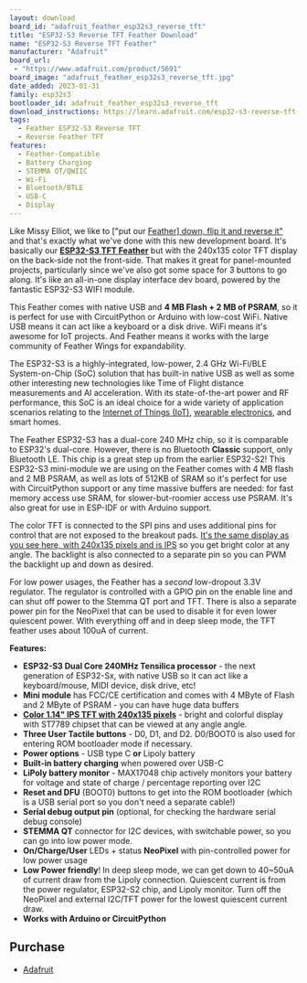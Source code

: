 ```yaml
---
layout: download
board_id: "adafruit_feather_esp32s3_reverse_tft"
title: "ESP32-S3 Reverse TFT Feather Download"
name: "ESP32-S3 Reverse TFT Feather"
manufacturer: "Adafruit"
board_url:
 - "https://www.adafruit.com/product/5691"
board_image: "adafruit_feather_esp32s3_reverse_tft.jpg"
date_added: 2023-01-31
family: esp32s3
bootloader_id: adafruit_feather_esp32s3_reverse_tft
download_instructions: https://learn.adafruit.com/esp32-s3-reverse-tft-feather/install-circuitpython
tags:
  - Feather ESP32-S3 Reverse TFT
  - Reverse Feather TFT
features:
  - Feather-Compatible
  - Battery Charging
  - STEMMA QT/QWIIC
  - Wi-Fi
  - Bluetooth/BTLE
  - USB-C
  - Display
---
```


Like Missy Elliot, we like to ["put our [Feather\] down, flip it and reverse it"](https://www.youtube.com/watch?v=cjIvu7e6Wq8) and that's exactly what we've done with this new development board. It's basically our **[ESP32-S3 TFT Feather](https://www.adafruit.com/product/5483)** but with the 240x135 color TFT display on the back-side not the front-side. That makes it great for panel-mounted projects, particularly since we've also got some space for 3 buttons to go along. It's like an all-in-one display interface dev board, powered by the fantastic ESP32-S3 WIFI module.

This Feather comes with native USB and **4 MB Flash + 2 MB of PSRAM**, so it is perfect for use with CircuitPython or Arduino with low-cost WiFi. Native USB means it can act like a keyboard or a disk drive. WiFi means it's awesome for IoT projects. And Feather means it works with the large community of Feather Wings for expandability.

The ESP32-S3 is a highly-integrated, low-power, 2.4 GHz Wi-Fi/BLE System-on-Chip (SoC) solution that has built-in native USB as well as some other interesting new technologies like Time of Flight distance measurements and AI acceleration. With its state-of-the-art power and RF performance, this SoC is an ideal choice for a wide variety of application scenarios relating to the [Internet of Things (IoT)](https://www.adafruit.com/category/342), [wearable electronics](https://www.adafruit.com/category/65), and smart homes.

The Feather ESP32-S3 has a dual-core 240 MHz chip, so it is comparable to ESP32's dual-core. However, there is no Bluetooth **Classic** support, only Bluetooth LE. This chip is a great step up from the earlier ESP32-S2! This ESP32-S3 mini-module we are using on the Feather comes with 4 MB flash and 2 MB PSRAM, as well as lots of 512KB of SRAM so it's perfect for use with CircuitPython support or any time massive buffers are needed: for fast memory access use SRAM, for slower-but-roomier access use PSRAM. It's also great for use in ESP-IDF or with Arduino support.

The color TFT is connected to the SPI pins and uses additional pins for control that are not exposed to the breakout pads. [It's the same display as you see here, with 240x135 pixels and is IPS](https://www.adafruit.com/product/4383) so you get bright color at any angle. The backlight is also connected to a separate pin so you can PWM the backlight up and down as desired.

For low power usages, the Feather has a *second* low-dropout 3.3V regulator. The regulator is controlled with a GPIO pin on the enable line and can shut off power to the Stemma QT port and TFT. There is also a separate power pin for the NeoPixel that can be used to disable it for even lower quiescent power. With everything off and in deep sleep mode, the TFT feather uses about 100uA of current.

**Features:**

- **ESP32-S3 Dual Core 240MHz Tensilica processor** - the next generation of ESP32-Sx, with native USB so it can act like a keyboard/mouse, MIDI device, disk drive, etc!
- **Mini module** has FCC/CE certification and comes with 4 MByte of Flash and 2 MByte of PSRAM - you can have huge data buffers
- **[Color 1.14" IPS TFT with 240x135 pixels](https://www.adafruit.com/product/4383)** - bright and colorful display with ST7789 chipset that can be viewed at any angle angle.
- **Three User Tactile buttons** - D0, D1, and D2. D0/BOOT0 is also used for entering ROM bootloader mode if necessary.
- **Power options** - USB type C **or** Lipoly battery
- **Built-in battery charging** when powered over USB-C
- **LiPoly battery monitor** - MAX17048 chip actively monitors your battery for voltage and state of charge / percentage reporting over I2C
- **Reset and DFU** (BOOT0) buttons to get into the ROM bootloader (which is a USB serial port so you don't need a separate cable!)
- **Serial debug output pin** (optional, for checking the hardware serial debug console)
- **STEMMA QT** connector for I2C devices, with switchable power, so you can go into low power mode.
- **On/Charge/User** LEDs + status **NeoPixel** with pin-controlled power for low power usage
- **Low Power friendly**! In deep sleep mode, we can get down to 40~50uA of current draw from the Lipoly connection. Quiescent current is from the power regulator, ESP32-S2 chip, and Lipoly monitor. Turn off the NeoPixel and external I2C/TFT power for the lowest quiescent current draw.
- **Works with Arduino or CircuitPython**

## Purchase

* [Adafruit](https://www.adafruit.com/product/5691)

